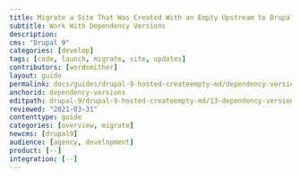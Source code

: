 ```yaml
---
title: Migrate a Site That Was Created With an Empty Upstream to Drupal 9
subtitle: Work With Dependency Versions
description: 
cms: "Drupal 9"
categories: [develop]
tags: [code, launch, migrate, site, updates]
contributors: [wordsmither]
layout: guide
permalink: docs/guides/drupal-9-hosted-createempty-md/dependency-versions
anchorid: dependency-versions
editpath: drupal-9/drupal-9-hosted-createempty-md/13-dependency-versions.md
reviewed: "2021-03-31"
contenttype: guide
categories: [overview, migrate]
newcms: [drupal9]
audience: [agency, development]
product: [--]
integration: [--]
---
```


<Partial file="composer-updating.md" />
